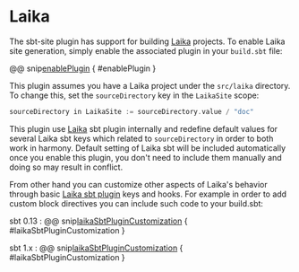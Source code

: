 # Laika

The sbt-site plugin has support for building [Laika] projects.
To enable Laika site generation, simply enable the associated plugin in your `build.sbt` file:

@@ snip[enablePlugin](../../../sbt-test/laika_0.13/minimal/build.sbt) { #enablePlugin }

This plugin assumes you have a Laika project under the `src/laika` directory. To change this, set the `sourceDirectory` key in the `LaikaSite` scope:

```sbt
sourceDirectory in LaikaSite := sourceDirectory.value / "doc"
```

This plugin use [Laika](https://github.com/planet42/Laika) sbt plugin internally and redefine default values for several Laika sbt keys which related to `sourceDirectory` in order to both work in harmony.
Default setting of Laika sbt will be included automatically once you enable this plugin, you don't need to include them manually and
doing so may result in conflict.

From other hand you can customize other aspects of Laika's behavior through basic
[Laika sbt plugin](https://planet42.github.io/Laika/using-laika/sbt.html) keys and hooks.
For example in order to add custom block directives you can include such code to your build.sbt:

sbt 0.13
:   @@ snip[laikaSbtPluginCustomization](../../../sbt-test/laika_0.13/blog-post/build.sbt) { #laikaSbtPluginCustomization }

sbt 1.x
:   @@ snip[laikaSbtPluginCustomization](../../../sbt-test/laika_1.x/blog-post/build.sbt) { #laikaSbtPluginCustomization }

[Laika]: https://github.com/planet42/Laika
